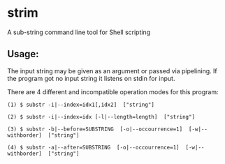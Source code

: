 # strim
A sub-string command line tool for Shell scripting

## Usage:

The input string may be given as an argument or passed via pipelining.
If the program got no input string it listens on stdin for input.

There are 4 different and incompatible operation modes for this program:
```
(1) $ substr -i|--index=idx1[,idx2]  ["string"]

(2) $ substr -i|--index=idx [-l|--length=length]  ["string"]

(3) $ substr -b|--before=SUBSTRING  [-o|--occourrence=1]  [-w|--withborder]  ["string"]

(4) $ substr -a|--after=SUBSTRING  [-o|--occourrence=1]  [-w|--withborder]  ["string"]

```
